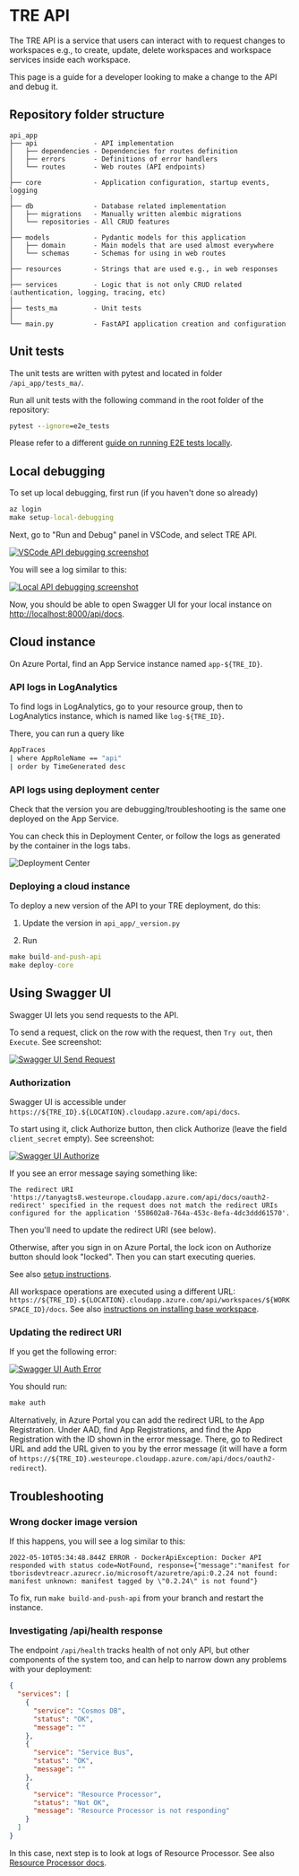 # TRE API

The TRE API is a service that users can interact with to request changes to workspaces e.g., to create, update, delete workspaces and workspace services inside each workspace.

This page is a guide for a developer looking to make a change to the API and debug it.

## Repository folder structure

```text
api_app
├── api              - API implementation
│   ├── dependencies - Dependencies for routes definition
│   ├── errors       - Definitions of error handlers
│   └── routes       - Web routes (API endpoints)
│
├── core             - Application configuration, startup events, logging
│
├── db               - Database related implementation
│   ├── migrations   - Manually written alembic migrations
│   └── repositories - All CRUD features
│
├── models           - Pydantic models for this application
│   ├── domain       - Main models that are used almost everywhere
│   └── schemas      - Schemas for using in web routes
│
├── resources        - Strings that are used e.g., in web responses
│
├── services         - Logic that is not only CRUD related (authentication, logging, tracing, etc)
│
├── tests_ma         - Unit tests
│
└── main.py          - FastAPI application creation and configuration
```

## Unit tests

The unit tests are written with pytest and located in folder `/api_app/tests_ma/`.

Run all unit tests with the following command in the root folder of the repository:

```cmd
pytest --ignore=e2e_tests
```

Please refer to a different [guide on running E2E tests locally](end-to-end-tests.md).

## Local debugging

To set up local debugging, first run (if you haven't done so already)

```cmd
az login
make setup-local-debugging
```

Next, go to "Run and Debug" panel in VSCode, and select TRE API.

[![VSCode API debugging screenshot](../assets/api_local_debugging_vscode_screenshot.png)](../assets/api_local_debugging_vscode_screenshot.png)

You will see a log similar to this:

[![Local API debugging screenshot](../assets/api_local_debugging_log.png)](../assets/api_local_debugging_log.png)

Now, you should be able to open Swagger UI for your local instance on [http://localhost:8000/api/docs](http://localhost:8000/api/docs).

## Cloud instance

On Azure Portal, find an App Service instance named `app-${TRE_ID}`.

### API logs in LogAnalytics

To find logs in LogAnalytics, go to your resource group, then to LogAnalytics instance, which is named like `log-${TRE_ID}`.

There, you can run a query like

```cmd
AppTraces 
| where AppRoleName == "api"
| order by TimeGenerated desc 
```

### API logs using deployment center

Check that the version you are debugging/troubleshooting is the same one deployed on the App Service.

You can check this in Deployment Center, or follow the logs as generated by the container in the logs tabs.

![Deployment Center](../assets/api_deployment_center.png)

### Deploying a cloud instance

To deploy a new version of the API to your TRE deployment, do this:

1. Update the version in `api_app/_version.py`

2. Run

```cmd
make build-and-push-api
make deploy-core
```

## Using Swagger UI

Swagger UI lets you send requests to the API.

To send a request, click on the row with the request, then `Try out`, then `Execute`. See screenshot:

[![Swagger UI Send Request](../assets/api_swagger_send_request.png)](../assets/api_swagger_send_request.png)

### Authorization

Swagger UI is accessible under `https://${TRE_ID}.${LOCATION}.cloudapp.azure.com/api/docs`.

To start using it, click Authorize button, then click Authorize (leave the field `client_secret` empty). See screenshot:

[![Swagger UI Authorize](../assets/api_swagger_ui_authorize.png)](../assets/api_swagger_ui_authorize.png)


If you see an error message saying something like:

```text
The redirect URI 'https://tanyagts8.westeurope.cloudapp.azure.com/api/docs/oauth2-redirect' specified in the request does not match the redirect URIs configured for the application '558602a8-764a-453c-8efa-4dc3ddd61570'.
```

Then you'll need to update the redirect URI (see below).

Otherwise, after you sign in on Azure Portal, the lock icon on Authorize button should look "locked". Then you can start executing queries.

See also [setup instructions](../tre-admins/setup-instructions/deploying-azure-tre/#validate-the-deployment).

All workspace operations are executed using a different URL: `https://${TRE_ID}.${LOCATION}.cloudapp.azure.com/api/workspaces/${WORKSPACE_ID}/docs`. See also [instructions on installing base workspace](../tre-admins/setup-instructions/installing-base-workspace).

### Updating the redirect URI

If you get the following error:

[![Swagger UI Auth Error](../assets/api_swagger_ui_auth_error.png)](../assets/api_swagger_ui_auth_error.png)

You should run:

```cmd
make auth
```

Alternatively, in Azure Portal you can add the redirect URL to the App Registration.
Under AAD, find App Registrations, and find the App Registration with the ID shown in the error message.
There, go to Redirect URL and add the URL given to you by the error message (it will have a form of
`https://${TRE_ID}.westeurope.cloudapp.azure.com/api/docs/oauth2-redirect`).

## Troubleshooting

### Wrong docker image version

If this happens, you will see a log similar to this:

`2022-05-10T05:34:48.844Z ERROR - DockerApiException: Docker API responded with status code=NotFound, response={"message":"manifest for tborisdevtreacr.azurecr.io/microsoft/azuretre/api:0.2.24 not found: manifest unknown: manifest tagged by \"0.2.24\" is not found"}`

To fix, run `make build-and-push-api` from your branch and restart the instance.

### Investigating /api/health response

The endpoint `/api/health` tracks health of not only API, but other components of the system too, and can help to narrow down any problems with your deployment:

```json
{
  "services": [
    {
      "service": "Cosmos DB",
      "status": "OK",
      "message": ""
    },
    {
      "service": "Service Bus",
      "status": "OK",
      "message": ""
    },
    {
      "service": "Resource Processor",
      "status": "Not OK",
      "message": "Resource Processor is not responding"
    }
  ]
}
```

In this case, next step is to look at logs of Resource Processor. See also [Resource Processor docs](resource-processor.md).

